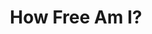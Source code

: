 ---
layout: post
type: episode
title: How Free Am I?
epnumber: 11
section: 0
description: Today we discuss the concept of freedom, including questions around self-awareness vs. being a product of my environment, autonomy vs. being parented by the state, representative vs. direct democracy, epistemic vs. ontological uncertainty, etc.
image: /images/banners/ep11banner.jpg
audio: s1!27a4e
video: TywGSOGI318
transcript: 0
categories: [freedom, control, autonomy]
tags: []
comments: true
---